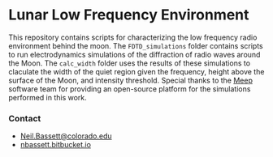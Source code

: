 # Lunar Low Frequency Environment #

This repository contains scripts for characterizing the low frequency radio environment behind the moon. The `FDTD_simulations` folder contains scripts to run electrodynamics simulations of the diffraction of radio waves around the Moon. The `calc_width` folder uses the results of these simulations to claculate the width of the quiet region given the frequency, height above the surface of the Moon, and intensity threshold. Special thanks to the [Meep](https://meep.readthedocs.io/en/latest/) software team for providing an open-source platform for the simulations performed in this work.

### Contact ###

* Neil.Bassett@colorado.edu
* [nbassett.bitbucket.io](https://nbassett.bitbucket.io/)